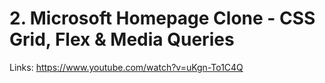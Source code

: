 # 2. Microsoft Homepage Clone - CSS Grid, Flex & Media Queries

Links: https://www.youtube.com/watch?v=uKgn-To1C4Q